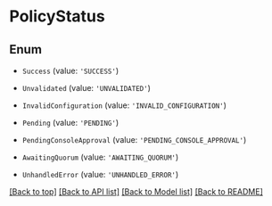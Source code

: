 # PolicyStatus

## Enum


* `Success` (value: `'SUCCESS'`)

* `Unvalidated` (value: `'UNVALIDATED'`)

* `InvalidConfiguration` (value: `'INVALID_CONFIGURATION'`)

* `Pending` (value: `'PENDING'`)

* `PendingConsoleApproval` (value: `'PENDING_CONSOLE_APPROVAL'`)

* `AwaitingQuorum` (value: `'AWAITING_QUORUM'`)

* `UnhandledError` (value: `'UNHANDLED_ERROR'`)



[[Back to top]](#) [[Back to API list]](../../README.md#documentation-for-api-endpoints) [[Back to Model list]](../../README.md#documentation-for-models) [[Back to README]](../../README.md)
